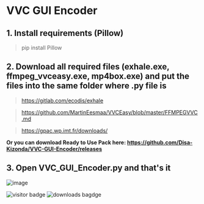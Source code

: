 # VVC GUI Encoder

## 1. Install requirements (Pillow)
> pip install Pillow
## 2. Download all required files (exhale.exe, ffmpeg_vvceasy.exe, mp4box.exe) and put the files into the same folder where .py file is
> https://gitlab.com/ecodis/exhale

> https://github.com/MartinEesmaa/VVCEasy/blob/master/FFMPEGVVC.md

> https://gpac.wp.imt.fr/downloads/

**Or you can download Ready to Use Pack here: https://github.com/Disa-Kizonda/VVC-GUI-Encoder/releases**

## 3. Open VVC_GUI_Encoder.py and that's it

![image](https://user-images.githubusercontent.com/53359732/193442682-c20a71c7-b91c-4c2a-938f-b0ed968a7364.png)

![visitor badge](https://visitor-badge.glitch.me/badge?page_id=DisaKzionda.VVC-GUI-Encoder)
![downloads bagdge](https://img.shields.io/github/downloads/DisaKzionda/VVC-GUI-Encoder/total)

